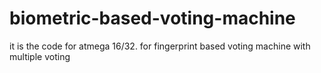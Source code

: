 # biometric-based-voting-machine
it is the code for atmega 16/32. for  fingerprint based voting machine with multiple voting 
